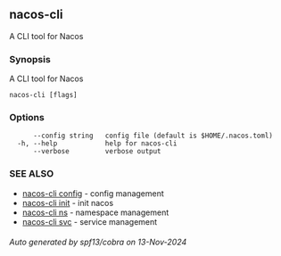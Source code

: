 ## nacos-cli

A CLI tool for Nacos

### Synopsis

A CLI tool for Nacos

```
nacos-cli [flags]
```

### Options

```
      --config string   config file (default is $HOME/.nacos.toml)
  -h, --help            help for nacos-cli
      --verbose         verbose output
```

### SEE ALSO

* [nacos-cli config](nacos-cli_config.md)	 - config management
* [nacos-cli init](nacos-cli_init.md)	 - init nacos
* [nacos-cli ns](nacos-cli_ns.md)	 - namespace management
* [nacos-cli svc](nacos-cli_svc.md)	 - service management

###### Auto generated by spf13/cobra on 13-Nov-2024
